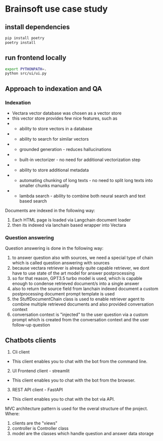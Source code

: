 # Brainsoft use case study

## install dependencies
```bash
pip install poetry
poetry install
```
## run frontend locally
```bash
export PYTHONPATH=.
python src/ui/ui.py
```

## Approach to indexation and QA
### Indexation
- Vectara vector database was chosen as a vector store
- this vector store provides few nice features, such as
- - ability to store vectors in a database
- - ability to search for similar vectors
- - grounded generation - reduces hallucinations
- - built-in vectorizer - no need for additional vectorization step
- - ability to store additional metadata
- - automating chunking of long texts - no need to split long texts into smaller chunks manually
- - lambda search - ability to combine both neural search and text based search

Documents are indexed in the following way:
1. Each HTML page is loaded via Langchain document loader
2. then its indexed via lanchain based wrapper into Vectara

### Question answering
Question answering is done in the following way:
1. to answer question also with sources, we need a special type of chain which is called question answering with sources
2. because vectara retriever is already quite capable retriever, we dont have to use state of the art model for answer postprocessing
3. so for that reason, GPT3.5 turbo model is used, which is capable enough to condense retrieved document/s into a single answer
4. also to return the source field from lanchain indexed document a custom postprocessing document prompt template is used
5. the StuffDocumentChain class is used to enable retriever agent to combine multiple retrieved documents and also provided conversation context
6. conversation context is "injected" to the user question via a custom prompt which is created from the conversation context and the user follow-up question


## Chatbots clients
1. Cli client
- This client enables you to chat with the bot from the command line.
2. UI Frontend client - streamlit
- This client enables you to chat with the bot from the browser.
3. REST API client - FastAPI
- This client enables you to chat with the bot via API.

MVC architecture pattern is used for the overal structure of the project.
Where:
1. clients are the "views"
2. controller is Controller class
3. model are the classes which handle question and answer data storage